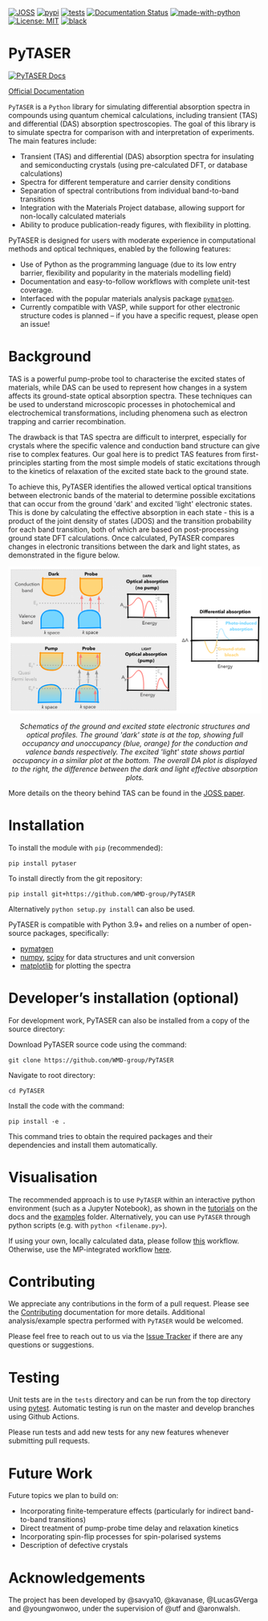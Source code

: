 [![JOSS](https://joss.theoj.org/papers/10.21105/joss.05999/status.svg)](https://doi.org/10.21105/joss.04817)
[![pypi](https://img.shields.io/pypi/v/pytaser)](https://pypi.org/project/pytaser)
[![tests](https://github.com/WMD-Group/PyTASER/actions/workflows/build_and_test.yml/badge.svg)](https://github.com/WMD-Group/PyTASER/actions)
[![Documentation Status](https://readthedocs.org/projects/pytaser/badge/?version=latest)](https://pytaser.readthedocs.io/en/latest/?badge=latest)
[![made-with-python](https://img.shields.io/badge/Made%20with-Python-1f425f.svg)](https://www.python.org/)
[![License: MIT](https://img.shields.io/badge/License-MIT-yellow.svg)](https://opensource.org/licenses/MIT)
[![black](https://img.shields.io/badge/code%20style-black-000000.svg)](https://img.shields.io/badge/code%20style-black-000000.svg)

# PyTASER

[![PyTASER Docs](docs/PyTASER.png)](https://pytaser.readthedocs.io/en/latest/)

[Official Documentation](https://pytaser.readthedocs.io/en/latest/)

``PyTASER`` is a ``Python`` library for simulating differential absorption spectra in compounds using
quantum chemical calculations, including transient (TAS) and differential (DAS) absorption spectroscopies.
The goal of this library is to simulate spectra for comparison with and interpretation of experiments. The main features include:

* Transient (TAS) and differential (DAS) absorption spectra for insulating and semiconducting crystals
  (using pre-calculated DFT, or database calculations)
* Spectra for different temperature and carrier density conditions
* Separation of spectral contributions from individual band-to-band transitions
* Integration with the Materials Project database, allowing support for non-locally calculated materials
* Ability to produce publication-ready figures, with flexibility in plotting.


PyTASER is designed for users with moderate experience in computational methods and optical techniques, enabled by the following features:

* Use of Python as the programming language (due to its low entry barrier, flexibility and popularity in the materials modelling field)
* Documentation and easy-to-follow workflows with complete unit-test coverage.
* Interfaced with the popular materials analysis package [`pymatgen`](https://pymatgen.org/index.html).
* Currently compatible with VASP, while support for other electronic structure codes is planned – if you have a specific request, please open an issue!

# Background

TAS is a powerful pump-probe tool to characterise the excited states of materials, while DAS can be used to represent how changes in a system affects its ground-state optical absorption spectra. These techniques can be used to understand microscopic processes in photochemical and electrochemical transformations, including phenomena such as electron trapping and carrier recombination.

The drawback is that TAS spectra are difficult to interpret, especially for crystals where the specific valence and conduction band structure can give rise to complex features. Our goal here is to predict TAS features from first-principles starting from the most simple models of static excitations through to the kinetics of relaxation of the excited state back to the ground state.

To achieve this, PyTASER identifies the allowed vertical optical transitions between electronic bands of the material to determine possible excitations that can occur from the ground 'dark' and excited 'light' electronic states.
This is done by calculating the effective absorption in each state - this is a product of the joint density of states (JDOS) and the transition probability for each band transition, both of which are based on post-processing ground state DFT calculations. Once calculated, PyTASER compares changes in electronic transitions between the dark and light states, as demonstrated in the figure below.

<p align="center">
  <img src="docs/source/_static/jdos-tas-schematic.png" alt="Schematic TAS">
</p>
<p align="center">
  <em>Schematics of the ground and excited state electronic structures and optical profiles. The ground 'dark' state is at the top, showing full occupancy and unoccupancy (blue, orange) for the conduction and valence bands respectively. The excited 'light' state shows partial occupancy in a similar plot at the bottom. The overall DA plot is displayed to the right, the difference between the dark and light effective absorption plots.</em>
</p>

More details on the theory behind TAS can be found in the [JOSS paper](https://joss.theoj.org/papers/10.21105/joss.05999).

# Installation

To install the module with `pip` (recommended): 

```
pip install pytaser
```
To install directly from the git repository:
```
pip install git+https://github.com/WMD-group/PyTASER
```
Alternatively `python setup.py install` can also be used.

PyTASER is compatible with Python 3.9+ and relies on a number of open-source packages, specifically:

* [pymatgen](https://pymatgen.org/index.html) 
* [numpy](https://numpy.org/), [scipy](https://scipy.org/) for data structures and unit conversion
* [matplotlib](https://matplotlib.org/) for plotting the spectra

# Developer’s installation (optional)

For development work, PyTASER can also be installed from a copy of the source directory:

Download PyTASER source code using the command:
```
git clone https://github.com/WMD-group/PyTASER
```
Navigate to root directory:
```
cd PyTASER
```
Install the code with the command:
```
pip install -e .
```
This command tries to obtain the required packages and their dependencies and install them automatically.

# Visualisation 

The recommended approach is to use ``PyTASER`` within an interactive python environment (such as a Jupyter Notebook), as shown in the [tutorials](https://pytaser.readthedocs.io/en/latest/dft_examples.html) on the docs and the [examples](https://github.com/WMD-group/PyTASER/blob/main/examples) folder.
Alternatively, you can use ``PyTASER`` through python scripts (e.g. with `python <filename.py>`).

If using your own, locally calculated data, please follow [this](https://github.com/WMD-group/PyTASER/blob/main/examples/PyTASER_DFT_Example.ipynb) workflow.
Otherwise, use the MP-integrated workflow [here](https://github.com/WMD-group/PyTASER/blob/main/examples/PyTASER_MP_Example.ipynb). 

# Contributing

We appreciate any contributions in the form of a pull request. Please see the [Contributing](https://pytaser.readthedocs.io/en/latest/contributing.html) documentation for more details.
Additional analysis/example spectra performed with `PyTASER` would be welcomed.

Please feel free to reach out to us via the [Issue Tracker](https://github.com/WMD-group/PyTASER/issues) if there are any questions or suggestions. 

# Testing

Unit tests are in the `tests` directory and can be run from the top directory using [pytest](https://pytest.org). Automatic testing is run on the master and develop branches using Github Actions. 

Please run tests and add new tests for any new features whenever submitting pull requests.

# Future Work

Future topics we plan to build on:

* Incorporating finite-temperature effects (particularly for indirect band-to-band transitions)
* Direct treatment of pump-probe time delay and relaxation kinetics 
* Incorporating spin-flip processes for spin-polarised systems
* Description of defective crystals 

# Acknowledgements

The project has been developed by @savya10, @kavanase, @LucasGVerga and @youngwonwoo, under the supervision of @utf and @aronwalsh.
